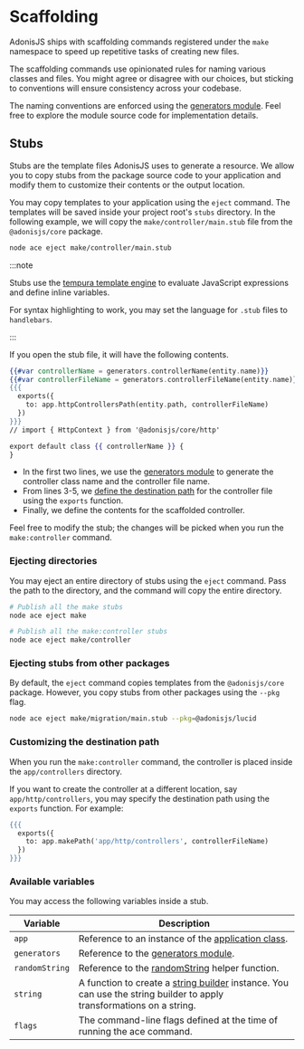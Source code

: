 # Scaffolding

AdonisJS ships with scaffolding commands registered under the `make` namespace to speed up repetitive tasks of creating new files.

The scaffolding commands use opinionated rules for naming various classes and files. You might agree or disagree with our choices, but sticking to conventions will ensure consistency across your codebase.

The naming conventions are enforced using the [generators module](https://github.com/adonisjs/application/blob/next/src/generators.ts). Feel free to explore the module source code for implementation details.

## Stubs

Stubs are the template files AdonisJS uses to generate a resource. We allow you to copy stubs from the package source code to your application and modify them to customize their contents or the output location.

You may copy templates to your application using the `eject` command. The templates will be saved inside your project root's `stubs` directory. In the following example, we will copy the `make/controller/main.stub` file from the `@adonisjs/core` package.

```sh
node ace eject make/controller/main.stub
```

:::note

Stubs use the [tempura template engine](https://github.com/lukeed/tempura) to evaluate JavaScript expressions and define inline variables.

For syntax highlighting to work, you may set the language for `.stub` files to `handlebars`.

:::

If you open the stub file, it will have the following contents.

```hbs
{{#var controllerName = generators.controllerName(entity.name)}}
{{#var controllerFileName = generators.controllerFileName(entity.name)}}
{{{
  exports({
    to: app.httpControllersPath(entity.path, controllerFileName)
  })
}}}
// import { HttpContext } from '@adonisjs/core/http'

export default class {{ controllerName }} {
}
```

- In the first two lines, we use the [generators module](https://github.com/adonisjs/application/blob/next/src/generators.ts) to generate the controller class name and the controller file name.
- From lines 3-5, we [define the destination path](#customizing-the-destination-path) for the controller file using the `exports` function.
- Finally, we define the contents for the scaffolded controller.

Feel free to modify the stub; the changes will be picked when you run the `make:controller` command.

### Ejecting directories

You may eject an entire directory of stubs using the `eject` command. Pass the path to the directory, and the command will copy the entire directory.

```sh
# Publish all the make stubs
node ace eject make

# Publish all the make:controller stubs
node ace eject make/controller
```

### Ejecting stubs from other packages

By default, the `eject` command copies templates from the `@adonisjs/core` package. However, you copy stubs from other packages using the `--pkg` flag.

```sh
node ace eject make/migration/main.stub --pkg=@adonisjs/lucid
```

### Customizing the destination path

When you run the `make:controller` command, the controller is placed inside the `app/controllers` directory.

If you want to create the controller at a different location, say `app/http/controllers`, you may specify the destination path using the `exports` function. For example:

```hbs
{{{
  exports({
    to: app.makePath('app/http/controllers', controllerFileName)
  })
}}}
```

### Available variables

You may access the following variables inside a stub.

| Variable       | Description                                                                                                                                         |
| -------------- | --------------------------------------------------------------------------------------------------------------------------------------------------- |
| `app`          | Reference to an instance of the [application class](../fundamentals/application.md).                                                                |
| `generators`   | Reference to the [generators module](https://github.com/adonisjs/application/blob/next/src/generators.ts).                                          |
| `randomString` | Reference to the [randomString](./helpers.md#random) helper function.                                                                               |
| `string`       | A function to create a [string builder](./helpers.md#string-builder) instance. You can use the string builder to apply transformations on a string. |
| `flags`        | The command-line flags defined at the time of running the ace command.                                                                              |
